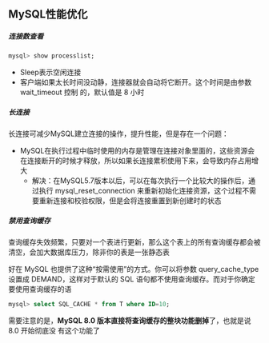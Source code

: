 ## MySQL性能优化



##### 连接数查看

```sql
mysql> show processlist;
```

- Sleep表示空闲连接
- 客户端如果太长时间没动静，连接器就会自动将它断开。这个时间是由参数 wait_timeout 控制 的，默认值是 8 小时



##### 长连接

长连接可减少MySQL建立连接的操作，提升性能，但是存在一个问题：

- MySQL在执行过程中临时使用的内存是管理在连接对象里面的，这些资源会在连接断开的时候才释放，所以如果长连接累积使用下来，会导致内存占用增大
  - 解决：在MySQL5.7版本以后，可以在每次执行一个比较大的操作后，通过执行 mysql_reset_connection 来重新初始化连接资源，这个过程不需要重新连接和校验权限，但是会将连接重置到新创建时的状态



##### 禁用查询缓存

查询缓存失效频繁，只要对一个表进行更新，那么这个表上的所有查询缓存都会被清空，会加大数据库压力，除非你的表是一张静态表

好在 MySQL 也提供了这种“按需使用”的方式。你可以将参数 query_cache_type 设置成 DEMAND，这样对于默认的 SQL 语句都不使用查询缓存。而对于你确定要使用查询缓存的语

```sql
mysql> select SQL_CACHE * from T where ID=10;
```

需要注意的是，**MySQL 8.0 版本直接将查询缓存的整块功能删掉**了，也就是说 8.0 开始彻底没 有这个功能了


